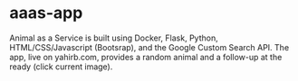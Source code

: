 # aaas-app
Animal as a Service is built using Docker, Flask, Python, HTML/CSS/Javascript (Bootsrap), and the Google Custom Search API. The app, live on yahirb.com, provides a random animal and a follow-up at the ready (click current image). 
